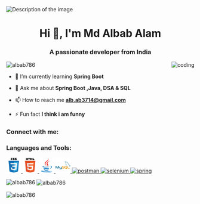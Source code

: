 
<img src="https://media3.giphy.com/media/IPhL5ZvzvcGVWml71R/giphy.gif" alt="Description of the image" width="1000" height="300">



<h1 align="center">Hi 👋, I'm Md Albab Alam</h1>
<h3 align="center">A passionate developer from India</h3>
<img align="right" alt="coding" src="https://encrypted-tbn0.gstatic.com/images?q=tbn:ANd9GcTQtBPQr3QtF9oShmIQzqvbOMguqQnPzBNIsg&usqp=CAU">

<p align="left"> <img src="https://komarev.com/ghpvc/?username=albab786&label=Profile%20views&color=0e75b6&style=flat" alt="albab786" /> </p>

- 🌱 I’m currently learning **Spring Boot**

- 💬 Ask me about **Spring Boot ,Java, DSA & SQL**

- 📫 How to reach me **alb.ab3714@gmail.com**

- ⚡ Fun fact **I think i am funny**

<h3 align="left">Connect with me:</h3>
<p align="left">
</p>
<h3 align="left">Languages and Tools:</h3>
<p align="left"> <a href="https://www.w3schools.com/css/" target="_blank" rel="noreferrer"> <img src="https://raw.githubusercontent.com/devicons/devicon/master/icons/css3/css3-original-wordmark.svg" alt="css3" width="40" height="40"/> </a> <a href="https://www.w3.org/html/" target="_blank" rel="noreferrer"> <img src="https://raw.githubusercontent.com/devicons/devicon/master/icons/html5/html5-original-wordmark.svg" alt="html5" width="40" height="40"/> </a> <a href="https://www.java.com" target="_blank" rel="noreferrer"> <img src="https://raw.githubusercontent.com/devicons/devicon/master/icons/java/java-original.svg" alt="java" width="40" height="40"/> </a> <a href="https://www.mysql.com/" target="_blank" rel="noreferrer"> <img src="https://raw.githubusercontent.com/devicons/devicon/master/icons/mysql/mysql-original-wordmark.svg" alt="mysql" width="40" height="40"/> </a> <a href="https://postman.com" target="_blank" rel="noreferrer"> <img src="https://www.vectorlogo.zone/logos/getpostman/getpostman-icon.svg" alt="postman" width="40" height="40"/> </a> <a href="https://www.selenium.dev" target="_blank" rel="noreferrer"> <img src="https://raw.githubusercontent.com/detain/svg-logos/780f25886640cef088af994181646db2f6b1a3f8/svg/selenium-logo.svg" alt="selenium" width="40" height="40"/> </a> <a href="https://spring.io/" target="_blank" rel="noreferrer"> <img src="https://www.vectorlogo.zone/logos/springio/springio-icon.svg" alt="spring" width="40" height="40"/> </a> </p>

<p><img align="left" src="https://github-readme-stats.vercel.app/api/top-langs?username=albab786&show_icons=true&locale=en&layout=compact" alt="albab786" /></p>

<p>&nbsp;<img align="center" src="https://github-readme-stats.vercel.app/api?username=albab786&show_icons=true&locale=en" alt="albab786" /></p>

<p><img align="center" src="https://github-readme-streak-stats.herokuapp.com/?user=albab786&" alt="albab786" /></p>

